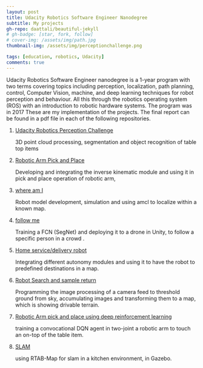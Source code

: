 ```yaml
---
layout: post
title: Udacity Robotics Software Engineer Nanodegree
subtitle: My projects
gh-repo: daattali/beautiful-jekyll
# gh-badge: [star, fork, follow]
# cover-img: /assets/img/path.jpg
thumbnail-img: /assets/img/perceptionchallenge.png

tags: [education, robotics, Udacity]
comments: true
---
```


Udacity Robotics Software Engineer nanodegree is a 1-year program with two terms covering topics including perception, localization, path planning, control, Computer Vision, machine, and deep learning techniques for robot perception and behaviour. All this through the robotics operating system (ROS) with an introduction to robotic hardware systems. The program was in 2017
These are my implementation of the projects. The final report can be found in a pdf file in each of the following repositories.

1. [Udacity Robotics Perception Challenge](https://github.com/Beshario/Udacity-Robotics-Perception-Challenge)

    3D point cloud processing, segmentation and object recognition of table top items
2. [Robotic Arm Pick and Place](https://github.com/Beshario/Robotic-Arm-Pick-and-Place)

    Developing and integrating the inverse kinematic module and using it in pick and place operation of robotic arm,
3. [where am I](https://github.com/Beshario/WhereAmI)

    Robot model development, simulation and using amcl to localize within a known map.
4. [follow me](https://github.com/Beshario/RoboND-DeepLearning-Project)

    Training a FCN (SegNet) and deploying it to a drone in Unity, to follow a specific person in a crowd .
5. [Home service/delivery robot](https://github.com/Beshario/home-service-bot)

    Integrating different autonomy modules and using it to have the robot to predefined destinations in a map.
6. [Robot Search and sample return](https://github.com/Beshario/Robotics-Search-and-Sample-Return)

    Programming the image processing of a camera feed to threshold ground from sky, accumulating images and transforming them to a map, which is showing drivable terrain.
7. [Robotic Arm pick and place using deep reinforcement learning](https://github.com/Beshario/DRL-Robotics-Arm)

    training a convocational DQN agent in two-joint a robotic arm to touch an on-top of the table item. 
8. [SLAM](https://github.com/Beshario/SLAM-map-my-world)

    using RTAB-Map for slam in a kitchen environment, in Gazebo.


<!-- 
This is a demo post to show you how to write blog posts with markdown.  I strongly encourage you to [take 5 minutes to learn how to write in markdown](https://markdowntutorial.com/) - it'll teach you how to transform regular text into bold/italics/headings/tables/etc.

**Here is some bold text**

## Here is a secondary heading

Here's a useless table:

| Number | Next number | Previous number |
| :------ |:--- | :--- |
| Five | Six | Four |
| Ten | Eleven | Nine |
| Seven | Eight | Six |
| Two | Three | One |


How about a yummy crepe?

![Crepe](https://s3-media3.fl.yelpcdn.com/bphoto/cQ1Yoa75m2yUFFbY2xwuqw/348s.jpg)

It can also be centered!

![Crepe](https://s3-media3.fl.yelpcdn.com/bphoto/cQ1Yoa75m2yUFFbY2xwuqw/348s.jpg){: .mx-auto.d-block :}

Here's a code chunk:

~~~
var foo = function(x) {
  return(x + 5);
}
foo(3)
~~~

And here is the same code with syntax highlighting:

```javascript
var foo = function(x) {
  return(x + 5);
}
foo(3)
```

And here is the same code yet again but with line numbers:

{% highlight javascript linenos %}
var foo = function(x) {
  return(x + 5);
}
foo(3)
{% endhighlight %}

## Boxes
You can add notification, warning and error boxes like this:

### Notification

{: .box-note}
**Note:** This is a notification box.

### Warning

{: .box-warning}
**Warning:** This is a warning box.

### Error

{: .box-error}
**Error:** This is an error box. -->